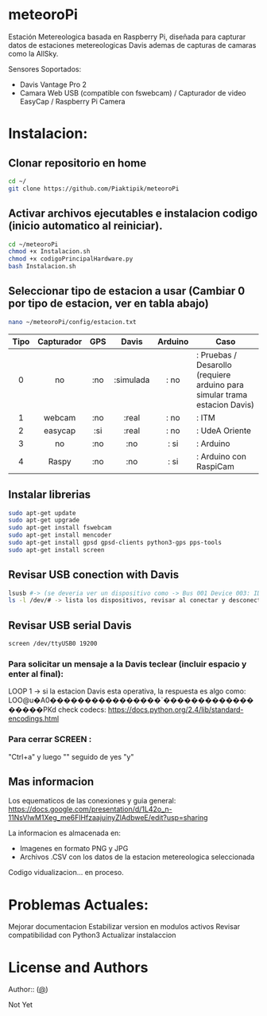 # meteoroPi
Estación Metereologica basada en Raspberry Pi, diseñada para capturar datos de estaciones metereologicas Davis ademas de capturas de camaras como la AllSky.

Sensores Soportados:
- Davis Vantage Pro 2
- Camara Web USB (compatible con fswebcam) / Capturador de video EasyCap / Raspberry Pi Camera

# Instalacion:

## Clonar repositorio en home
```sh
cd ~/
git clone https://github.com/Piaktipik/meteoroPi
```

## Activar archivos ejecutables e instalacion codigo (inicio automatico al reiniciar).
```sh
cd ~/meteoroPi
chmod +x Instalacion.sh
chmod +x codigoPrincipalHardware.py 
bash Instalacion.sh
```
## Seleccionar tipo de estacion a usar (Cambiar 0 por tipo de estacion, ver en tabla abajo)
```sh
nano ~/meteoroPi/config/estacion.txt
```

|         Tipo         | Capturador      | GPS    |  Davis    | Arduino| Caso |
|:--------------------:|:---------------:|:------:|:---------:|:------:|----------------------------------------------------------------------------|
|           0          |        no       |   :no  | :simulada | : no   | : Pruebas / Desarollo (requiere arduino para simular trama estacion Davis) |
|           1          |      webcam     |   :no  |   :real   | : no   | : ITM                                                                      |
|           2          |      easycap    |   :si  |   :real   | : no   | : UdeA Oriente                                                             |
|           3          |        no       |   :no  |    :no    | : si   | : Arduino                                                                  |
|           4          |       Raspy     |   :no  |    :no    | : si   | : Arduino con RaspiCam                                                     |

## Instalar librerias
```sh
sudo apt-get update
sudo apt-get upgrade
sudo apt-get install fswebcam
sudo apt-get install mencoder
sudo apt-get install gpsd gpsd-clients python3-gps pps-tools
sudo apt-get install screen
```

## Revisar USB conection with Davis
```sh
lsusb #-> (se deveria ver un dispositivo como -> Bus 001 Device 003: ID 10c4:ea60 Silicon Labs CP210x UART Bridge)
ls -l /dev/# -> lista los dispositivos, revisar al conectar y desconectar cual corresponde a la Davis -> algo como ttyUSB0
```

## Revisar USB serial Davis
```sh
screen /dev/ttyUSB0 19200
```

### Para solicitar un mensaje a la Davis teclear (incluir espacio y enter al final):
LOOP 1 -> si la estacion Davis esta operativa, la respuesta es algo como: LOO@u�A0����������������`������������������PKd
check codecs: https://docs.python.org/2.4/lib/standard-encodings.html

### Para cerrar SCREEN :
"Ctrl+a" y luego "\" seguido de yes "y"

## Mas informacion

Los equematicos de las conexiones y guia general:
https://docs.google.com/presentation/d/1L42o_n-11NsVIwM1Xeg_me6FlHfzaajuinyZlAdbweE/edit?usp=sharing

La informacion es almacenada en:
- Imagenes en formato PNG y JPG
- Archivos .CSV con los datos de la estacion metereologica seleccionada

Codigo vidualizacion... en proceso.

# Problemas Actuales:
Mejorar documentacion
Estabilizar version en modulos activos
Revisar compatibilidad con Python3
Actualizar instalaccion


# License and Authors

Author::  ([@](https://))

Not Yet
